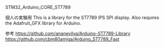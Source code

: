 STM32_Arduino_CORE_ST7789

個人の実験用
This is a library for the ST7789 IPS SPI display.
Also requires the Adafruit_GFX library for Arduino.

参考
https://github.com/ananevilya/Arduino-ST7789-Library
https://github.com/cbm80amiga/Arduino_ST7789_Fast
